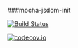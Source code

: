###mocha-jsdom-init

[![Build Status](https://travis-ci.org/designeng/mocha-jsdom-init.svg?branch=master)](https://travis-ci.org/designeng/mocha-jsdom-init)

[![codecov.io](https://codecov.io/github/designeng/mocha-jsdom-init/coverage.svg?branch=master)](https://codecov.io/github/designeng/mocha-jsdom-init?branch=master)